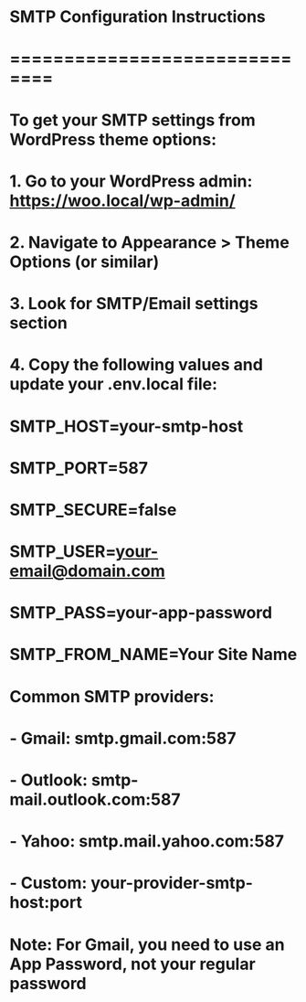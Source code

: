 
# SMTP Configuration Instructions
# ==============================
# 
# To get your SMTP settings from WordPress theme options:
# 1. Go to your WordPress admin: https://woo.local/wp-admin/
# 2. Navigate to Appearance > Theme Options (or similar)
# 3. Look for SMTP/Email settings section
# 4. Copy the following values and update your .env.local file:
#
# SMTP_HOST=your-smtp-host
# SMTP_PORT=587
# SMTP_SECURE=false
# SMTP_USER=your-email@domain.com
# SMTP_PASS=your-app-password
# SMTP_FROM_NAME=Your Site Name
#
# Common SMTP providers:
# - Gmail: smtp.gmail.com:587
# - Outlook: smtp-mail.outlook.com:587
# - Yahoo: smtp.mail.yahoo.com:587
# - Custom: your-provider-smtp-host:port
#
# Note: For Gmail, you need to use an App Password, not your regular password

